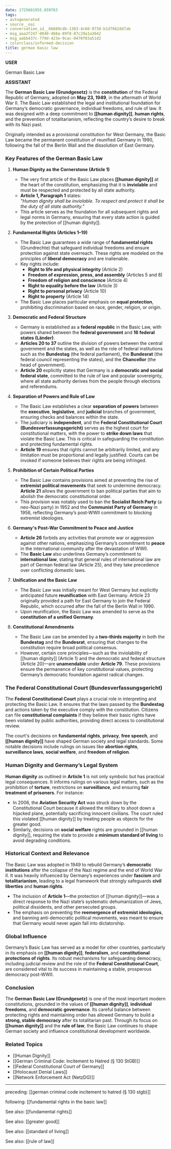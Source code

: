 ```yaml
---
date: 1725601955.059763
tags:
- autogenerated
- source__oai
- conversation_id__66689cdb-1383-4c60-9738-b1d7662dd7ab
- msg_aaa2f247-0040-468a-89f8-87c29a1a3642
- msg_aabb437c-779d-423e-9cac-0470f03a51d2
- colorclass/informed-decision
title: german basic law
---
```


**USER**

German Basic Law


**ASSISTANT**

The **German Basic Law (Grundgesetz)** is the **constitution** of the Federal Republic of Germany, adopted on **May 23, 1949**, in the aftermath of World War II. The Basic Law established the legal and institutional foundation for Germany’s democratic governance, individual freedoms, and rule of law. It was designed with a deep commitment to **[[human dignity]]**, **human rights**, and the prevention of totalitarianism, reflecting the country’s desire to break with its Nazi past.

Originally intended as a provisional constitution for West Germany, the Basic Law became the permanent constitution of reunified Germany in 1990, following the fall of the Berlin Wall and the dissolution of East Germany.

### Key Features of the German Basic Law

1. **Human Dignity as the Cornerstone (Article 1)**
   - The very first article of the Basic Law places **[[human dignity]]** at the heart of the constitution, emphasizing that it is **inviolable** and must be respected and protected by all state authority.
   - **Article 1, Paragraph 1** states:  
     *"Human dignity shall be inviolable. To respect and protect it shall be the duty of all state authority."*
   - This article serves as the foundation for all subsequent rights and legal norms in Germany, ensuring that every state action is guided by the protection of [[human dignity]].

2. **Fundamental Rights (Articles 1–19)**
   - The Basic Law guarantees a wide range of **fundamental rights** (Grundrechte) that safeguard individual freedoms and ensure protection against state overreach. These rights are modeled on the principles of **liberal democracy** and are inalienable.
   - Key rights include:
     - **Right to life and physical integrity** (Article 2)
     - **Freedom of expression, press, and assembly** (Articles 5 and 8)
     - **Freedom of religion and conscience** (Article 4)
     - **Right to equality before the law** (Article 3)
     - **Right to personal privacy** (Article 10)
     - **Right to property** (Article 14)
   - The Basic Law places particular emphasis on **equal protection**, prohibiting discrimination based on race, gender, religion, or origin.

3. **Democratic and Federal Structure**
   - Germany is established as a **federal republic** in the Basic Law, with powers shared between the **federal government** and **16 federal states (Länder)**.
   - **Articles 20 to 37** outline the division of powers between the central government and the states, as well as the role of federal institutions such as the **Bundestag** (the federal parliament), the **Bundesrat** (the federal council representing the states), and the **Chancellor** (the head of government).
   - **Article 20** explicitly states that Germany is a **democratic and social federal state**, committed to the rule of law and popular sovereignty, where all state authority derives from the people through elections and referendums.

4. **Separation of Powers and Rule of Law**
   - The Basic Law establishes a clear **separation of powers** between the **executive**, **legislative**, and **judicial** branches of government, ensuring checks and balances within the state.
   - The judiciary is **independent**, and the **Federal Constitutional Court (Bundesverfassungsgericht)** serves as the highest court for constitutional matters, with the power to **strike down laws** that violate the Basic Law. This is critical in safeguarding the constitution and protecting fundamental rights.
   - **Article 19** ensures that rights cannot be arbitrarily limited, and any limitation must be proportional and legally justified. Courts can be invoked if someone believes their rights are being infringed.

5. **Prohibition of Certain Political Parties**
   - The Basic Law contains provisions aimed at preventing the rise of **extremist political movements** that seek to undermine democracy. **Article 21** allows the government to ban political parties that aim to abolish the democratic constitutional order.
   - This provision was notably used to ban the **Socialist Reich Party** (a neo-Nazi party) in 1952 and the **Communist Party of Germany** in 1956, reflecting Germany’s post-WWII commitment to blocking extremist ideologies.

6. **Germany's Post-War Commitment to Peace and Justice**
   - **Article 26** forbids any activities that promote war or aggression against other nations, emphasizing Germany’s commitment to **peace** in the international community after the devastation of WWII.
   - The **Basic Law** also underlines Germany’s commitment to **international law**, stating that general rules of international law are part of German federal law (Article 25), and they take precedence over conflicting domestic laws.

7. **Unification and the Basic Law**
   - The Basic Law was initially meant for West Germany but explicitly anticipated future **reunification** with East Germany. Article 23 originally provided a path for East Germany to join the Federal Republic, which occurred after the fall of the Berlin Wall in 1990.
   - Upon reunification, the Basic Law was amended to serve as the **constitution of a unified Germany**.

8. **Constitutional Amendments**
   - The Basic Law can be amended by a **two-thirds majority** in both the **Bundestag** and the **Bundesrat**, ensuring that changes to the constitution require broad political consensus.
   - However, certain core principles—such as the inviolability of [[human dignity]] (Article 1) and the democratic and federal structure (Article 20)—are **unamendable** under **Article 79**. These provisions ensure the permanence of key constitutional values, protecting Germany’s democratic foundation against radical changes.

### The Federal Constitutional Court (Bundesverfassungsgericht)

The **Federal Constitutional Court** plays a crucial role in interpreting and protecting the Basic Law. It ensures that the laws passed by the **Bundestag** and actions taken by the executive comply with the constitution. Citizens can file **constitutional complaints** if they believe their basic rights have been violated by public authorities, providing direct access to constitutional review.

The court's decisions on **fundamental rights**, **privacy**, **free speech**, and **[[human dignity]]** have shaped German society and legal standards. Some notable decisions include rulings on issues like **abortion rights**, **surveillance laws**, **social welfare**, and **freedom of religion**.

### Human Dignity and Germany’s Legal System

**Human dignity** as outlined in **Article 1** is not only symbolic but has practical legal consequences. It informs rulings on various legal matters, such as the prohibition of **torture**, restrictions on **surveillance**, and ensuring **fair treatment of prisoners**. For instance:
- In 2006, the **Aviation Security Act** was struck down by the Constitutional Court because it allowed the military to shoot down a hijacked plane, potentially sacrificing innocent civilians. The court ruled this violated [[human dignity]] by treating people as objects for the greater good.
- Similarly, decisions on **social welfare** rights are grounded in [[human dignity]], requiring the state to provide a **minimum standard of living** to avoid degrading conditions.

### Historical Context and Relevance

The Basic Law was adopted in 1949 to rebuild Germany’s **democratic institutions** after the collapse of the Nazi regime and the end of World War II. It was heavily influenced by Germany’s experiences under **fascism** and **totalitarianism**, leading to a legal framework that strongly safeguards **civil liberties** and **human rights**.

- The inclusion of **Article 1**—the protection of [[human dignity]]—was a direct response to the Nazi state’s systematic dehumanization of Jews, political dissidents, and other persecuted groups.
- The emphasis on preventing the **reemergence of extremist ideologies**, and banning anti-democratic political movements, was meant to ensure that Germany would never again fall into dictatorship.

### Global Influence

Germany’s Basic Law has served as a model for other countries, particularly in its emphasis on **[[human dignity]]**, **federalism**, and **constitutional protections of rights**. Its robust mechanisms for safeguarding democracy, including judicial review and the role of the **Federal Constitutional Court**, are considered vital to its success in maintaining a stable, prosperous democracy post-WWII.

### Conclusion

The **German Basic Law (Grundgesetz)** is one of the most important modern constitutions, grounded in the values of **[[human dignity]]**, **individual freedoms**, and **democratic governance**. Its careful balance between protecting rights and maintaining order has allowed Germany to build a **strong, stable democracy** after its totalitarian past. Through its focus on **[[human dignity]]** and the **rule of law**, the Basic Law continues to shape German society and influence constitutional development worldwide.

### Related Topics
- [[Human Dignity]]
- [[German Criminal Code: Incitement to Hatred (§ 130 StGB)]]
- [[Federal Constitutional Court of Germany]]
- [[Holocaust Denial Laws]]
- [[Network Enforcement Act (NetzDG)]]


---

preceding: [[german criminal code incitement to hatred (§ 130 stgb)]]  


following: [[fundamental rights in the basic law]]

See also: [[fundamental rights]]


See also: [[greater good]]


See also: [[standard of living]]


See also: [[rule of law]]